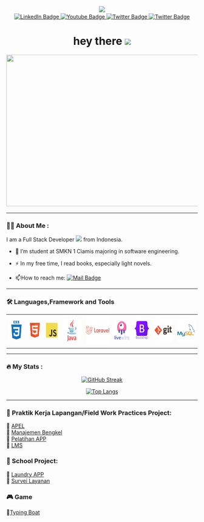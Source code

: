 <div id="header" align="center">
  <img src="https://avatars.githubusercontent.com/u/90590677?v=4" width="100"/>
  <div id="badges">
    <a href="https://www.linkedin.com/in/satya-n-r-962564293/">
      <img src="https://img.shields.io/badge/LinkedIn-blue?style=for-the-badge&logo=linkedin&logoColor=white" alt="LinkedIn Badge"/>
    </a>
    <a href="https://www.facebook.com/profile.php?id=100010694021366">
      <img src="https://img.shields.io/badge/Facebook-blue?style=for-the-badge&logo=facebook&logoColor=white" alt="Youtube Badge"/>
    </a>
    <a href="https://twitter.com/Satya14368226">
      <img src="https://img.shields.io/badge/Twitter-blue?style=for-the-badge&logo=twitter&logoColor=white" alt="Twitter Badge"/>
    </a>
    <a href="https://www.instagram.com/satya.dairenji">
      <img src="https://img.shields.io/badge/Instagram-red?style=for-the-badge&logo=instagram&logoColor=white" alt="Twitter Badge"/>
    </a>
  </div>
  <h1>
    hey there
    <img src="https://media.giphy.com/media/hvRJCLFzcasrR4ia7z/giphy.gif" width="30px"/>
  </h1>
  
  <img src="https://media.giphy.com/media/v1.Y2lkPTc5MGI3NjExdzdrNGRzeHd5bDA2czNiN2k1c25wZGFzZ3h4ZWdhMXJscnQ1dmpmaCZlcD12MV9pbnRlcm5hbF9naWZfYnlfaWQmY3Q9Zw/SWoSkN6DxTszqIKEqv/giphy.gif" width="600" height="400"/>
</div>

---

### :man_technologist: About Me :
I am a Full Stack Developer <img src="https://media.giphy.com/media/WUlplcMpOCEmTGBtBW/giphy.gif" width="30"> from Indonesia.
- :telescope: I’m student at SMKN 1 Ciamis majoring in software engineering.

- :zap: In my free time, I read books, especially light novels.

- :mailbox:How to reach me: [![Mail Badge](https://img.shields.io/badge/-satyanr84-blue?style=flat&logo=Gmail&logoColor=white)](mailto:satyanr84@gmail.com)

---

### :hammer_and_wrench: Languages,Framework and Tools 

<div align="center">
  <table style="border: none;">
    <tr>
      <td align="center">
        <img src="https://github.com/devicons/devicon/blob/master/icons/css3/css3-plain-wordmark.svg"  title="CSS3" alt="CSS" width="50" height="50"/>
      </td>
      <td align="center">
        <img src="https://github.com/devicons/devicon/blob/master/icons/html5/html5-original.svg" title="HTML5" alt="HTML" width="40" height="40"/>
      </td>
      <td align="center">
        <img src="https://github.com/devicons/devicon/blob/master/icons/javascript/javascript-original.svg" title="JavaScript" alt="JavaScript" width="40" height="40"/>
      </td>
      <td align="center">
        <img src="https://github.com/devicons/devicon/blob/master/icons/java/java-original-wordmark.svg" title="Java"  alt="Java" width="60" height="60"/>
      </td>
      <td align="center">
        <img src="https://github.com/devicons/devicon/blob/master/icons/laravel/laravel-original-wordmark.svg" title="Laravel"  alt="Laravel" width="80" height="80"/>
      </td>
      <td align="center">
        <img src="https://github.com/devicons/devicon/blob/master/icons/livewire/livewire-original-wordmark.svg" title="Livewire"  alt="Livewire" width="50" height="50"/>
      </td>
      <td align="center">
        <img src="https://github.com/devicons/devicon/blob/master/icons/bootstrap/bootstrap-original-wordmark.svg" title="Bootstrap"  alt="Bootstrap" width="50" height="50"/>
      </td>
      <td align="center">
        <img src="https://github.com/devicons/devicon/blob/master/icons/git/git-original-wordmark.svg" title="Git" alt="Git" width="60" height="60"/>
      </td>
      <td align="center">
        <img src="https://github.com/devicons/devicon/blob/master/icons/mysql/mysql-original-wordmark.svg" title="MySQL"  alt="MySQL" width="60" height="60"/>
      </td>
    </tr>
  </table>
</div>


---

### :fire: My Stats :
<div align="center">
  
[![GitHub Streak](https://streak-stats.demolab.com/?user=satyanr)](https://git.io/streak-stats)<br>

[![Top Langs](https://github-readme-stats.vercel.app/api/top-langs/?username=Satyanr&layout=compact&theme=vision-friendly-light)](https://github.com/anuraghazra/github-readme-stats)

</div>

---

### 📑 Praktik Kerja Lapangan/Field Work Practices Project:
🔖 [APEL](https://pengaduan.kejuruan.id/) <br>
🔖 [Manajemen Bengkel](https://bengkel.kejuruan.id/)<br>
🔖 [Pelatihan APP](https://github.com/Satyanr/pelatihan_app)<br>
🔖 [LMS](https://github.com/Satyanr/latihan_lms)<br>


### 📑 School Project:
🔖 [Laundry APP](https://github.com/Satyanr/laundry_app) <br>
🔖 [Survei Layanan](https://surveilayanan.selenium10.site) <br>

### 🎮 Game
🔖[Typing Boat](https://satyanr.github.io/typing-game/) <br>


